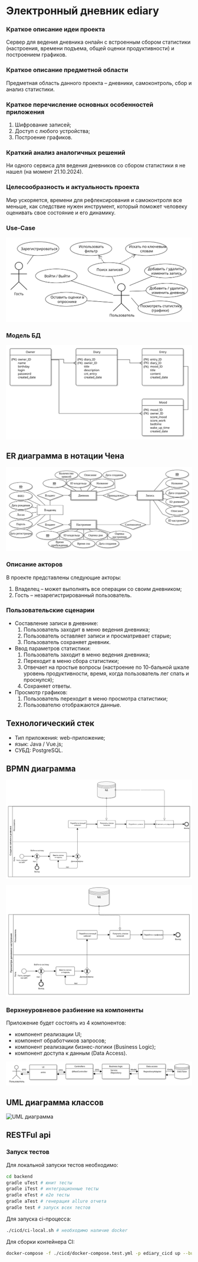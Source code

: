 # Электронный дневник ediary

### Краткое описание идеи проекта

Сервер для ведения дневника онлайн с встроенным сбором статистики (настроения, времени подъема, общей оценки продуктивности) и построением графиков.

### Краткое описание предметной области

Предметная область данного проекта – дневники, самоконтроль, сбор и анализ статистики.

### Краткое перечисление основных особенностей приложения

1. Шифрование записей;
2. Доступ с любого устройства;
3. Построение графиков.

###  Краткий анализ аналогичных решений

Ни одного сервиса для ведения дневников со сбором статистики я не нашел (на момент 21.10.2024).

### Целесообразность и актуальность проекта

Мир ускоряется, времени для рефлексирования и самоконтроля все меньше, как следствие нужен инструмент, который поможет человеку оценивать свое состояние и его динамику.

### Use-Case

![Use-Case диаграмма](./metaData/diagrams/use_case.svg)

### Модель БД

![Модель БД](./metaData/diagrams/DB_diagram.svg)

## ER диаграмма в нотации Чена

![Модель БД](./metaData/diagrams/ER_chen.svg)

### Описание акторов

В проекте представлены следующие акторы:

1. Владелец – может выполнять все операции со своим дневником;
6. Гость – незарегистрированный пользователь.

### Пользовательские сценарии

- Составление записи в дневнике:
  1. Пользователь заходит в меню ведения дневника;
  3. Пользователь оставляет записи и просматривает старые;
  4. Пользователь сохраняет дневник.
- Ввод параметров статистики:
  1. Пользователь заходит в меню ведения дневника;
  2. Переходит в меню сбора статистики;
  3. Отвечает на простые вопросы (настроение по 10-бальной шкале уровень продуктивности, время, когда пользователь лег спать и проснулся);
  4. Сохраняет ответы.
- Просмотр графиков:
  1. Пользователь переходит в меню просмотра статистики;
  2. Пользователю отображаются данные.

## Технологический стек

- Тип приложения: web-приложение;
- язык: Java / Vue.js;
- СУБД: PostgreSQL.

## BPMN диаграмма

![BPMN диаграмма](./metaData/diagrams/bpmn01.svg)

![BPMN диаграмма](./metaData/diagrams/bpmn02.svg)

### Верхнеуровневое разбиение на компоненты

Приложение будет состоять из 4 компонентов:

- компонент реализации UI;
- компонент обработчиков запросов;
- компонент реализации бизнес-логики (Business Logic);
- компонент доступа к данным (Data Access).

![Компоненты системы](./metaData/diagrams/components.svg)

## UML диаграмма классов

![UML диаграмма](./metaData/diagrams/UML.svg)

## RESTFul api

[Внешнее API в формате OpenAPI]: ./OPENAPI.md

### Запуск тестов

Для локальной запуски тестов необходимо:

```bash
cd backend
gradle uTest # юнит тесты
gradle iTest # интеграционные тесты
gradle eTest # e2e тесты
gradle aTest # генерация allure отчета
gradle test # запуск всех тестов
```

Для запуска ci-процесса:

```bash
./cicd/ci-local.sh # необходимо наличие docker
```

Для сборки контейнера CI:

```bash
docker-compose -f ./cicd/docker-compose.test.yml -p ediary_cicd up --build -d
```

